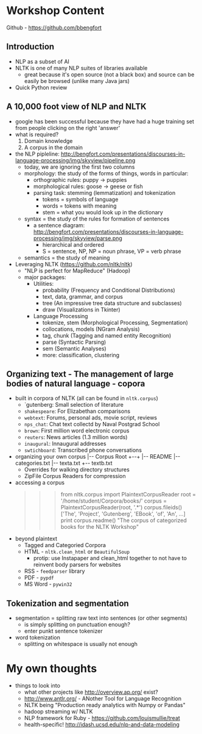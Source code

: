Workshop Content
================
Github - https://github.com/bbengfort

Introduction
------------
- NLP as a subset of AI
- NLTK is one of many NLP suites of libraries available
  - great because it's open source (not a black box) and source can be easily be browsed (unlike many Java jars)
- Quick Python review


A 10,000 foot view of NLP and NLTK
----------------------------------
- google has been successful because they have had a huge training set from people clicking on the right 'answer'
- what is required?
  1. Domain knowledge
  2. A corpus in the domain
- the NLP pipleline: http://bengfort.com/presentations/discourses-in-language-processing/img/skyview/pipeline.png
  - today, we are ignoring the first two columns
  - morphology: the study of the forms of things, words in particular:
    - orthographic rules: puppy -> puppies
    - morphological rules: goose -> geese or fish
    - parsing task: stemming (lemmatization) and tokenization
      - tokens = symbols of language
      - words = tokens with meaning
      - stem = what you would look up in the dictionary
  - syntax = the study of the rules for formation of sentences
    - a sentence diagram: http://bengfort.com/presentations/discourses-in-language-processing/img/skyview/parse.png
      - hierarchical and ordered
      - S = sentence, NP, NP = noun phrase, VP = verb phrase
  - semantics = the study of meaning
- Leveraging NLTK (https://github.com/nltk/nltk)
  - "NLP is perfect for MapReduce" (Hadoop)
  - major packages:
    - Utilities:
      - probability (Frequency and Conditional Distributions)
      - text, data, grammar, and corpus
      - tree (An impressive tree data structure and subclasses)
      - draw (Visualizations in Tkinter)
    - Language Processing
      - tokenize, stem (Morphological Processing, Segmentation)
      - collocations, models (NGram Analysis)
      - tag, chunk (Tagging and named entity Recognition)
      - parse (Syntactic Parsing)
      - sem (Semantic Analyses)
      - more: classification, clustering

Organizing text - The management of large bodies of natural language - copora
-----------------------------------------------------------------------------
- built in corpora of NLTK (all can be found in `nltk.corpus`)
  - `gutenberg: Small selection of literature
  - `shakespeare`: For Elizabethan comparisons
  - `webtext`: Forums, personal ads, movie script, reviews
  - `nps_chat`: Chat text collectd by Naval Postgrad School
  - `brown`: First million word electronic corpus
  - `reuters`: News articles (1.3 million words)
  - `inaugural`: Innaugural addresses
  - `swtichboard`: Transcribed phone conversations
- organizing your own corpus
    |-- Corpus Root
    +--+
       |-- README
       |-- categories.txt
       |-- texta.txt
       +-- textb.txt
  - Overrides for walking directory structures
  - ZipFile Corpus Readers for compression
- accessing a corpus
  >>> from nltk.corpus import PlaintextCorpusReader
  >>> root   = '/home/student/Corpora/books/'
  >>> corpus = PlaintextCorpusReader(root, '.*')
  >>> corpus.fileids()
  ['The', 'Project', 'Gutenberg', 'EBook', 'of', 'An', ...]
  >>> print corpus.readme()
  "The corpus of categorized books for the NLTK Workshop"
- beyond plaintext
  - Tagged and Categoried Corpora
  - HTML - `nltk.clean_html` or `BeautifulSoup`
    - protip: use Instapaper and clean_html together to not have to reinvent body parsers for websites
  - RSS - `feedparser` library
  - PDF - `pypdf`
  - MS Word - `pywin32`

Tokenization and segmentation
-----------------------------
- segmentation = splitting raw text into sentences (or other segments)
  - is simply splitting on punctuation enough?
  - enter punkt sentence tokenizer
- word tokenization
  - splitting on whitespace is usually not enough



My own thoughts
===============
- things to look into
  - what other projects like http://overview.ap.org/ exist?
  - http://www.antlr.org/ - ANother Tool for Language Recognition
  - NLTK being "Production ready analytics with Numpy or Pandas"
  - hadoop streaming w/ NLTK
  - NLP framework for Ruby - https://github.com/louismullie/treat
  - health-specific! http://idash.ucsd.edu/nlp-and-data-modeling